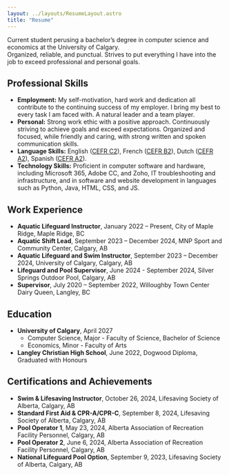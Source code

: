 ```yaml
---
layout: ../layouts/ResumeLayout.astro
title: "Resume"
---
```


Current student perusing a bachelor’s degree in computer science and economics at the University of Calgary.
<br>
Organized, reliable, and punctual. Strives to put everything I have into the job to exceed professional and personal goals.

## Professional Skills

-   **Employment:** My self-motivation, hard work and dedication all contribute to the continuing success of my employer. I bring my best to every task I am faced with. A natural leader and a team player.
-   **Personal:** Strong work ethic with a positive approach. Continuously striving to achieve goals and exceed expectations. Organized and focused, while friendly and caring, with strong written and spoken communication skills.
-   **Language Skills:** English ([CEFR C2](https://www.coe.int/en/web/common-european-framework-reference-languages/table-1-cefr-3.3-common-reference-levels-global-scale)), French ([CEFR B2](https://www.coe.int/en/web/common-european-framework-reference-languages/table-1-cefr-3.3-common-reference-levels-global-scale)), Dutch ([CEFR A2](https://www.coe.int/en/web/common-european-framework-reference-languages/table-1-cefr-3.3-common-reference-levels-global-scale)), Spanish ([CEFR A2](https://www.coe.int/en/web/common-european-framework-reference-languages/table-1-cefr-3.3-common-reference-levels-global-scale)).
-   **Technology Skills:** Proficient in computer software and hardware, including Microsoft 365, Adobe CC, and Zoho, IT troubleshooting and infrastructure, and in software and website development in languages such as Python, Java, HTML, CSS, and JS.

## Work Experience

-   **Aquatic Lifeguard Instructor**, January 2022 – Present, City of Maple Ridge, Maple Ridge, BC
-   **Aquatic Shift Lead**, September 2023 – December 2024, MNP Sport and Community Center, Calgary, AB
-   **Aquatic Lifeguard and Swim Instructor**, September 2023 – December 2024, University of Calgary, Calgary, AB
-   **Lifeguard and Pool Supervisor**, June 2024 - September 2024, Silver Springs Outdoor Pool, Calgary, AB
-   **Supervisor**, July 2020 – September 2022, Willoughby Town Center Dairy Queen, Langley, BC

## Education

-   **University of Calgary**, April 2027
    -   Computer Science, Major - Faculty of Science, Bachelor of Science
    -   Economics, Minor - Faculty of Arts
-   **Langley Christian High School**, June 2022, Dogwood Diploma, Graduated with Honours

## Certifications and Achievements

-   **Swim & Lifesaving Instructor**, October 26, 2024, Lifesaving Society of Alberta, Calgary, AB
-   **Standard First Aid & CPR-A/CPR-C**, September 8, 2024, Lifesaving Society of Alberta, Calgary, AB
-   **Pool Operator 1**, May 23, 2024, Alberta Association of Recreation Facility Personnel, Calgary, AB
-   **Pool Operator 2**, June 6, 2024, Alberta Association of Recreation Facility Personnel, Calgary, AB
-   **National Lifeguard Pool Option**, September 9, 2023, Lifesaving Society of Alberta, Calgary, AB
